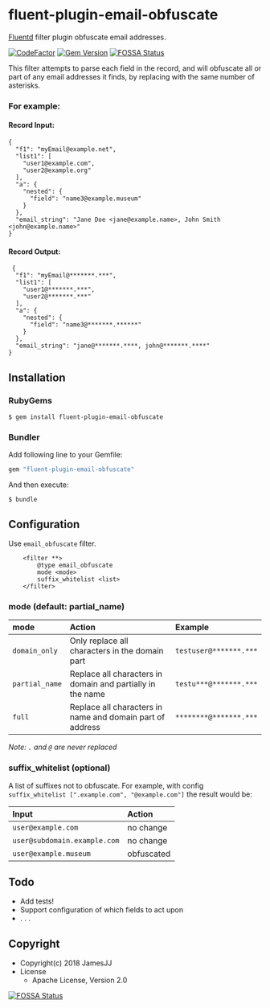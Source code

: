 # fluent-plugin-email-obfuscate

[Fluentd](https://fluentd.org/) filter plugin obfuscate email addresses.

[![CodeFactor](https://www.codefactor.io/repository/github/JamesJJ/fluent-plugin-email-obfuscate/badge)](https://www.codefactor.io/repository/github/JamesJJ/fluent-plugin-email-obfuscate)
[![Gem Version](https://badge.fury.io/rb/fluent-plugin-email-obfuscate.svg)](https://badge.fury.io/rb/fluent-plugin-email-obfuscate)
[![FOSSA Status](https://app.fossa.io/api/projects/git%2Bgithub.com%2FJamesJJ%2Ffluent-plugin-email-obfuscate.svg?type=shield)](https://app.fossa.io/projects/git%2Bgithub.com%2FJamesJJ%2Ffluent-plugin-email-obfuscate?ref=badge_shield)

This filter attempts to parse each field in the record, and will obfuscate all or part of any email addresses it finds, by replacing with the same number of asterisks.

### For example:

#### Record Input:

```
{
  "f1": "myEmail@example.net",
  "list1": [
    "user1@example.com",
    "user2@example.org"
  ],
  "a": {
    "nested": {
      "field": "name3@example.museum"
    }
  },
  "email_string": "Jane Doe <jane@example.name>, John Smith <john@example.name>"
}
```

#### Record Output:

```
 {
  "f1": "myEmail@*******.***",
  "list1": [
    "user1@*******.***",
    "user2@*******.***"
  ],
  "a": {
    "nested": {
      "field": "name3@*******.******"
    }
  },
  "email_string": "jane@*******.****, john@*******.****"
}
```

## Installation

### RubyGems

```
$ gem install fluent-plugin-email-obfuscate
```

### Bundler

Add following line to your Gemfile:

```ruby
gem "fluent-plugin-email-obfuscate"
```

And then execute:

```
$ bundle
```

## Configuration

Use `email_obfuscate` filter.

```
    <filter **>
        @type email_obfuscate
        mode <mode>
        suffix_whitelist <list>
    </filter>
```

### mode (default: partial_name)

mode            | Action | Example
:--             | :--    | :-- 
`domain_only`   | Only replace all characters in the domain part | `testuser@*******.***`
`partial_name`  | Replace all characters in domain and partially in the name | `testu***@*******.***`
`full`          | Replace all characters in name and domain part of address | `********@*******.***`

_Note: `.` and `@` are never replaced_

### suffix_whitelist (optional)

A list of suffixes not to obfuscate. For example, with config `suffix_whitelist [".example.com", "@example.com"]` the result would be:

Input                        | Action 
:--                          | :--   
`user@example.com`           | no change
`user@subdomain.example.com` | no change
`user@example.museum`        | obfuscated

## Todo

* Add tests!
* Support configuration of which fields to act upon
* . . .

## Copyright

* Copyright(c) 2018 JamesJJ 
* License
  * Apache License, Version 2.0


[![FOSSA Status](https://app.fossa.io/api/projects/git%2Bgithub.com%2FJamesJJ%2Ffluent-plugin-email-obfuscate.svg?type=large)](https://app.fossa.io/projects/git%2Bgithub.com%2FJamesJJ%2Ffluent-plugin-email-obfuscate?ref=badge_large)